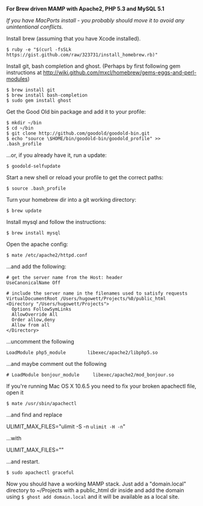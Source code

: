 **For Brew driven MAMP with Apache2, PHP 5.3 and MySQL 5.1**

_If you have MacPorts install - you probably should move it to avoid any unintentional conflicts._

Install brew (assuming that you have Xcode installed).

    $ ruby -e "$(curl -fsSLk https://gist.github.com/raw/323731/install_homebrew.rb)"

Install git, bash completion and ghost.
(Perhaps by first following gem instructions at http://wiki.github.com/mxcl/homebrew/gems-eggs-and-perl-modules)

    $ brew install git
    $ brew install bash-completion
    $ sudo gem install ghost

Get the Good Old bin package and add it to your profile:

    $ mkdir ~/bin
    $ cd ~/bin
    $ git clone http://github.com/goodold/goodold-bin.git
    $ echo "source \$HOME/bin/goodold-bin/goodold_profile" >> .bash_profile

...or, if you already have it, run a update:

    $ goodold-selfupdate

Start a new shell or reload your profile to get the correct paths:

    $ source .bash_profile

Turn your homebrew dir into a git working directory:

    $ brew update

Install mysql and follow the instructions:

    $ brew install mysql

Open the apache config:

    $ mate /etc/apache2/httpd.conf

...and add the following:

    # get the server name from the Host: header
    UseCanonicalName Off

    # include the server name in the filenames used to satisfy requests
    VirtualDocumentRoot /Users/hugowett/Projects/%0/public_html
    <Directory "/Users/hugowett/Projects">
      Options FollowSymLinks
      AllowOverride All
      Order allow,deny
      Allow from all
    </Directory>

...uncomment the following

    LoadModule php5_module        libexec/apache2/libphp5.so

...and maybe comment out the following

    # LoadModule bonjour_module     libexec/apache2/mod_bonjour.so

If you're running Mac OS X 10.6.5 you need to fix your broken apachectl file, open it

    $ mate /usr/sbin/apachectl

...and find and replace

   ULIMIT_MAX_FILES="ulimit -S -n `ulimit -H -n`"

...with

   ULIMIT_MAX_FILES=""

...and restart.

    $ sudo apachectl graceful

Now you should have a working MAMP stack. Just add a "domain.local" directory to ~/Projects with a public_html dir inside and add the domain using `$ ghost add domain.local` and it will be available as a local site.
